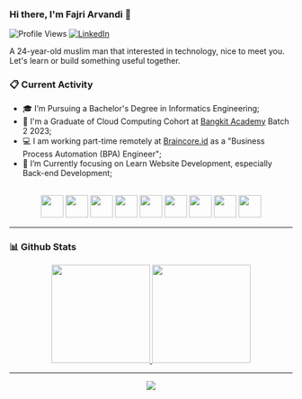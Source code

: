 ### Hi there, I'm Fajri Arvandi 👋

![Profile Views](https://komarev.com/ghpvc/?username=fajrCode)
[![LinkedIn](https://img.shields.io/badge/--linkedin?label=LinkedIn&logo=LinkedIn&style=social)](https://www.linkedin.com/in/fajri-arvandi/)

A 24-year-old muslim man that interested in technology, nice to meet you.
Let's learn or build something useful together.

### 📋 Current Activity

- 🎓 I’m Pursuing a Bachelor's Degree in Informatics Engineering;
- 🚀 I'm a Graduate of Cloud Computing Cohort at [Bangkit Academy](https://grow.google/intl/id_id/bangkit/?tab=cloud-computing) Batch 2 2023;
- 💻 I am working part-time remotely at [Braincore.id](https://braincore.id) as a "Business Process Automation (BPA) Engineer";
- 🌱 I’m Currently focusing on Learn Website Development, especially Back-end Development;

<br>
<div align="center">
 <code><img src="https://www.svgrepo.com/show/349474/php.svg" height="40"></code>
 <code><img src="https://www.svgrepo.com/show/349419/javascript.svg" height="40"></code>
 <code><img src="https://www.svgrepo.com/show/374016/python.svg" height="40"></code>
 <code><img src="https://www.svgrepo.com/show/354119/nodejs-icon.svg" height="40"></code>
 <code><img src="https://www.svgrepo.com/show/374035/reactts.svg" height="40"></code>
 <code><img src="https://www.svgrepo.com/show/355133/mysql.svg" height="40"></code>
 <code><img src="https://www.svgrepo.com/show/353805/google-cloud.svg" height="40"></code>
 <code><img src="https://www.svgrepo.com/show/452192/docker.svg" height="40"></code>
 <code><img src="https://www.svgrepo.com/show/452129/vs-code.svg" height="40"></code>
</div>

---

### 📊 Github Stats

<div align="center">
<a href="https://github.com/fajrCode">
  <img height="175em" src="https://github-readme-stats-eight-theta.vercel.app/api?username=fajrCode&show_icons=true&theme=vue-dark&include_all_commits=true&count_private=true&hide_border=true"/>
  <img height="175em" src="https://github-readme-streak-stats.herokuapp.com/?user=fajrCode&theme=vue-dark&hide_border=true&count_private=true"/>
</a>
</div>

<hr>
<div align=center>
  <img src="https://www.sean-lloyd.com/assets/static/20210303-dino-game-5.8cbd2dc.ebd0b7a5a9f7f1ec142b7662189d3a79.gif">
</div>
